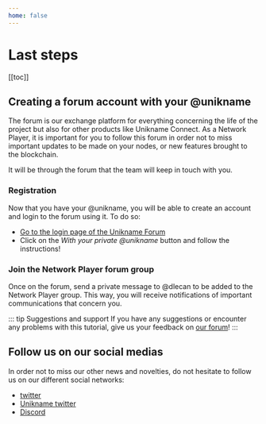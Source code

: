 ```yaml
---
home: false
---
```


# Last steps

[[toc]]

## Creating a forum account with your @unikname

The forum is our exchange platform for everything concerning the life of the <brand name="uns"/> project but also for other products like Unikname Connect.
As a Network Player, it is important for you to follow this forum in order not to miss important updates to be made on your nodes, or new features brought to the blockchain.

It will be through the forum that the team will keep in touch with you.

### Registration

Now that you have your @unikname, you will be able to create an account and login to the forum using it.
To do so:
- [Go to the login page of the Unikname Forum](https://forum.unikname.com/login)
- Click on the *With your private @unikname* button and follow the instructions!

### Join the Network Player forum group

Once on the forum, send a private message to @dlecan to be added to the Network Player group. This way, you will receive notifications of important communications that concern you.

::: tip Suggestions and support
If you have any suggestions or encounter any problems with this tutorial, give us your feedback on [our forum](https://forum.unikname.com/c/uns-network/)!
:::


## Follow us on our social medias

In order not to miss our other news and novelties, do not hesitate to follow us on our different social networks:
- [<brand name="uns"/> twitter](https://twitter.com/UniknameNetwork)
- [Unikname twitter](htpps://twitter.com/UniknameNews)
- [Discord](https://join-discord.unikname.network)
